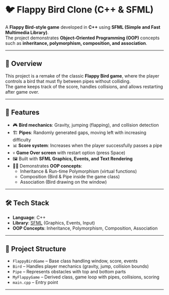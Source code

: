 # 🐦 Flappy Bird Clone (C++ & SFML)

A **Flappy Bird-style game** developed in **C++** using **SFML (Simple and Fast Multimedia Library)**.  
The project demonstrates **Object-Oriented Programming (OOP)** concepts such as **inheritance, polymorphism, composition, and association**.

---

## 📌 Overview
This project is a remake of the classic **Flappy Bird game**, where the player controls a bird that must fly between pipes without colliding.  
The game keeps track of the score, handles collisions, and allows restarting after game over.

---

## 🚀 Features
- 🎮 **Bird mechanics**: Gravity, jumping (flapping), and collision detection  
- 🏗️ **Pipes**: Randomly generated gaps, moving left with increasing difficulty  
- 📊 **Score system**: Increases when the player successfully passes a pipe  
- 💀 **Game Over screen** with restart option (press Space)  
- 🖼️ Built with **SFML Graphics, Events, and Text Rendering**  
- 🧑‍💻 Demonstrates **OOP concepts**:  
  - Inheritance & Run-time Polymorphism (virtual functions)  
  - Composition (Bird & Pipe inside the game class)  
  - Association (Bird drawing on the window)  

---

## 🛠️ Tech Stack
- **Language**: C++  
- **Library**: [SFML](https://www.sfml-dev.org/) (Graphics, Events, Input)  
- **OOP Concepts**: Inheritance, Polymorphism, Composition, Association  

---

## 📂 Project Structure
- `FlappyBirdGame` – Base class handling window, score, events  
- `Bird` – Handles player mechanics (gravity, jump, collision bounds)  
- `Pipe` – Represents obstacles with top and bottom parts  
- `MyFlappyGame` – Derived class, game loop with pipes, collisions, scoring  
- `main.cpp` – Entry point  

---

